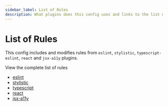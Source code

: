 ```yaml
---
sidebar_label: List of Rules
description: What plugins does this config uses and links to the list of all rules for these plugins.
---
```


# List of Rules

This config includes and modifies rules from `eslint`, `stylistic`, `typescript-eslint`, `react` and `jsx-a11y` plugins.

View the complete list of rules
- [eslint](https://eslint.org/docs/latest/rules/)
- [stylistic](https://eslint.style/rules)
- [typescript](https://typescript-eslint.io/rules/)
- [react](https://github.com/jsx-eslint/eslint-plugin-react/tree/master/docs/rules)
- [jsx-a11y](https://github.com/jsx-eslint/eslint-plugin-jsx-a11y/tree/main/docs/rules)
